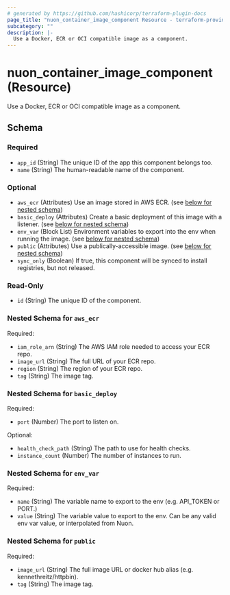```yaml
---
# generated by https://github.com/hashicorp/terraform-plugin-docs
page_title: "nuon_container_image_component Resource - terraform-provider-nuon"
subcategory: ""
description: |-
  Use a Docker, ECR or OCI compatible image as a component.
---
```


# nuon_container_image_component (Resource)

Use a Docker, ECR or OCI compatible image as a component.



<!-- schema generated by tfplugindocs -->
## Schema

### Required

- `app_id` (String) The unique ID of the app this component belongs too.
- `name` (String) The human-readable name of the component.

### Optional

- `aws_ecr` (Attributes) Use an image stored in AWS ECR. (see [below for nested schema](#nestedatt--aws_ecr))
- `basic_deploy` (Attributes) Create a basic deployment of this image with a listener. (see [below for nested schema](#nestedatt--basic_deploy))
- `env_var` (Block List) Environment variables to export into the env when running the image. (see [below for nested schema](#nestedblock--env_var))
- `public` (Attributes) Use a publically-accessible image. (see [below for nested schema](#nestedatt--public))
- `sync_only` (Boolean) If true, this component will be synced to install registries, but not released.

### Read-Only

- `id` (String) The unique ID of the component.

<a id="nestedatt--aws_ecr"></a>
### Nested Schema for `aws_ecr`

Required:

- `iam_role_arn` (String) The AWS IAM role needed to access your ECR repo.
- `image_url` (String) The full URL of your ECR repo.
- `region` (String) The region of your ECR repo.
- `tag` (String) The image tag.


<a id="nestedatt--basic_deploy"></a>
### Nested Schema for `basic_deploy`

Required:

- `port` (Number) The port to listen on.

Optional:

- `health_check_path` (String) The path to use for health checks.
- `instance_count` (Number) The number of instances to run.


<a id="nestedblock--env_var"></a>
### Nested Schema for `env_var`

Required:

- `name` (String) The variable name to export to the env (e.g. API_TOKEN or PORT.)
- `value` (String) The variable value to export to the env. Can be any valid env var value, or interpolated from Nuon.


<a id="nestedatt--public"></a>
### Nested Schema for `public`

Required:

- `image_url` (String) The full image URL or docker hub alias (e.g. kennethreitz/httpbin).
- `tag` (String) The image tag.
